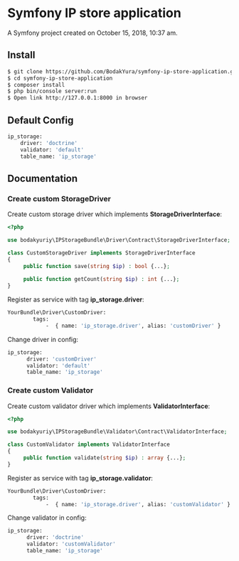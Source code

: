 Symfony IP store application
===

A Symfony project created on October 15, 2018, 10:37 am.

## Install

``` bash
$ git clone https://github.com/BodakYura/symfony-ip-store-application.git
$ cd symfony-ip-store-application
$ composer install
$ php bin/console server:run
$ Open link http://127.0.0.1:8000 in browser
```

## Default Config

``` bash
ip_storage:
    driver: 'doctrine'
    validator: 'default'
    table_name: 'ip_storage'
```

## Documentation

### Create custom StorageDriver

Create custom storage driver which implements **StorageDriverInterface**:

``` php
<?php

use bodakyuriy\IPStorageBundle\Driver\Contract\StorageDriverInterface;

class CustomStorageDriver implements StorageDriverInterface 
{
     public function save(string $ip) : bool {...};
     
     public function getCount(string $ip) : int {...};
}

```

Register as service with tag **ip_storage.driver**: 

``` bash
YourBundle\Driver\CustomDriver:
        tags:
            -  { name: 'ip_storage.driver', alias: 'customDriver' }
```

Change driver in config:

``` bash
ip_storage:
      driver: 'customDriver'
      validator: 'default'
      table_name: 'ip_storage'
```
### Create custom Validator

Create custom validator driver which implements **ValidatorInterface**:

``` php
<?php

use bodakyuriy\IPStorageBundle\Validator\Contract\ValidatorInterface;

class CustomValidator implements ValidatorInterface 
{
     public function validate(string $ip) : array {...};
}

```

Register as service with tag **ip_storage.validator**: 

``` bash
YourBundle\Driver\CustomDriver:
        tags:
            -  { name: 'ip_storage.driver', alias: 'customValidator' }
```

Change validator in config:

``` bash
ip_storage:
      driver: 'doctrine'
      validator: 'customValidator'
      table_name: 'ip_storage'
```